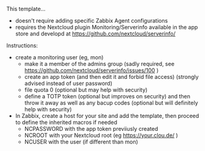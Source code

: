 This template...

 * doesn't require adding specific Zabbix Agent configurations
 * requires the Nextcloud plugin Monitoring/Serverinfo available in the app store and developd at https://github.com/nextcloud/serverinfo/

Instructions:
 * create a monitoring user (eg, mon)
   * make it a member of the admins group (sadly required, see https://github.com/nextcloud/serverinfo/issues/100 )
   * create an app token (and then edit it and forbid file access) (strongly advised instead of user password)
   * file quota 0 (optional but may help with security)
   * define a TOTP token (optional but improves on security) and then throw it away as well as any bacup codes (optional but will definitely help with security)
 * In Zabbix, create a host for your site and add the template, then proceed to define the inherited macros if needed
   * NCPASSWORD with the app token previiusly created
   * NCROOT with your Nextcloud root (eg https://your.clou.de/ )
   * NCUSER with the user (if different than mon)

